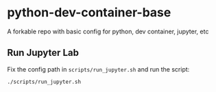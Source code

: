 # python-dev-container-base
A forkable repo with basic config for python, dev container, jupyter, etc

## Run Jupyter Lab
Fix the config path in `scripts/run_jupyter.sh` and run the script:
```bash
./scripts/run_jupyter.sh
```